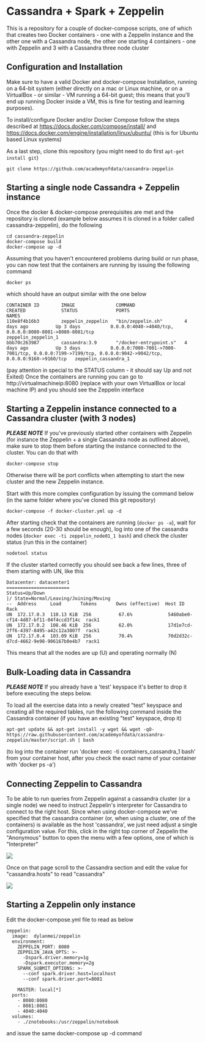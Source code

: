 # Cassandra + Spark + Zeppelin

This is a repository for a couple of docker-compose scripts, one of which that creates two Docker containers - one with a Zeppelin instance and the other one with a Cassandra node, the other one starting 4 containers - one with Zeppelin and 3 with a Cassandra three node cluster

## Configuration and Installation
Make sure to have a valid Docker and docker-compose Installation, running on a 64-bit system (either directly on a mac or Linux machine, or on a VirtualBox - or similar - VM running a 64-bit guest; this means that you'll end up running Docker inside a VM, this is fine for testing and learning purposes). 

To install/configure Docker and/or Docker Compose follow the steps described at https://docs.docker.com/compose/install/ and https://docs.docker.com/engine/installation/linux/ubuntu/ (this is for Ubuntu based Linux systems)

As a last step, clone this repository (you might need to do first ```apt-get install git```)
```
git clone https://github.com/academyofdata/cassandra-zeppelin
```

## Starting a single node Cassandra + Zeppelin instance
Once the docker & docker-compose prerequisites are met and the repository is cloned (example below assumes it is cloned in a folder called cassandra-zeppelin), do the following
```
cd cassandra-zeppelin
docker-compose build
docker-compose up -d
```
Assuming that you haven't encountered problems during build or run phase, you can now test that the containers are running by issuing the following command
```
docker ps
```
which should have an output similar with the one below
```
CONTAINER ID        IMAGE               COMMAND                  CREATED             STATUS              PORTS                                                                                                      NAMES
110e8f4b16b3        zeppelin_zeppelin   "bin/zeppelin.sh"        4 days ago          Up 3 days           0.0.0.0:4040->4040/tcp, 0.0.0.0:8080-8081->8080-8081/tcp                                                   zeppelin_zeppelin_1
bbb70c263987        cassandra:3.9       "/docker-entrypoint.s"   4 days ago          Up 3 days           0.0.0.0:7000-7001->7000-7001/tcp, 0.0.0.0:7199->7199/tcp, 0.0.0.0:9042->9042/tcp, 0.0.0.0:9160->9160/tcp   zeppelin_cassandra_1
```
(pay attention in special to the STATUS column - it should say Up and not Exited)
Once the containers are running you can go to http://virtualmachineip:8080 (replace with your own VirtualBox or local machine IP) and you should see the Zeppelin interface

## Starting a Zeppelin instance connected to a Cassandra cluster (with 3 nodes)
***PLEASE NOTE***
If you've previously started other containers with Zeppelin (for instance the Zeppelin + a single Cassandra node as outlined above), make sure to stop them before starting the instance connected to the cluster. You can do that with
```
docker-compose stop
```

Otherwise there will be port conflicts when attempting to start the new cluster and the new Zeppelin instance. 

Start with this more complex configuration by issuing the command below (in the same folder where you've cloned this git repository)

```
docker-compose -f docker-cluster.yml up -d
```

After starting check that the containers are running (``` docker ps -a ```), wait for a few seconds (20-30 should be enough), log into one of the cassandra nodes (``` docker exec -ti zeppelin_node01_1 bash ```) and check the cluster status (run this in the container)
```
nodetool status
```
If the cluster started correctly you should see back a few lines, three of them starting with UN, like this
```
Datacenter: datacenter1
=======================
Status=Up/Down
|/ State=Normal/Leaving/Joining/Moving
--  Address     Load       Tokens       Owns (effective)  Host ID                               Rack
UN  172.17.0.3  110.13 KiB  256          67.6%             5460abe0-cf14-4d87-bf11-04f4ccd3f14c  rack1
UN  172.17.0.2  108.46 KiB  256          62.0%             17d1e7cd-2ff6-4397-8495-a42c12a3807f  rack1
UN  172.17.0.4  103.09 KiB  256          70.4%             70d2d32c-d7cd-4662-9e98-906167b0e4b7  rack1
```
This means that all the nodes are up (U) and operating normally (N)

## Bulk-Loading data in Cassandra
***PLEASE NOTE***
If you already have a 'test' keyspace it's better to drop it before executing the steps below.

To load all the exercise data into a newly created "test" keyspace and creating all the required tables, run the following command inside the Cassandra container (if you have an existing "test" keyspace, drop it)

```
apt-get update && apt-get install -y wget && wget -qO- https://raw.githubusercontent.com/academyofdata/cassandra-zeppelin/master/script.sh | bash
```
(to log into the container run 'docker exec -ti containers_cassandra_1 bash' from your container host, after you check the exact name of your container with 'docker ps -a')

## Connecting Zeppelin to Cassandra
To be able to run queries from Zeppelin against a cassandra cluster (or a single node) we need to instruct Zeppelin's interpreter for Cassandra to connect to the right host. Since when using docker-compose we've specified that the cassandra container (or, when using a cluster, one of the containers) is available as the host 'cassandra', we just need adjust a single  configuration value. For this, click in the right top corner of Zeppelin the "Anonymous" button to open the menu with a few options, one of which is "Interpreter"

<img src="https://github.com/academyofdata/cassandra-zeppelin/blob/master/assets/1.png">

Once on that page scroll to the Cassandra section and edit the value for "cassandra.hosts" to read "cassandra"

<img src="https://github.com/academyofdata/cassandra-zeppelin/blob/master/assets/2.png">



## Starting a Zeppelin only instance

Edit the docker-compose.yml file to read as below
```
zeppelin:
  image:  dylanmei/zeppelin
  environment:
    ZEPPELIN_PORT: 8080
    ZEPPELIN_JAVA_OPTS: >-
      -Dspark.driver.memory=1g
      -Dspark.executor.memory=2g
    SPARK_SUBMIT_OPTIONS: >-
      --conf spark.driver.host=localhost
      --conf spark.driver.port=8081
      
    MASTER: local[*]
  ports:
    - 8080:8080
    - 8081:8081
    - 4040:4040
  volumes:
    - ./znotebooks:/usr/zeppelin/notebook
```
and issue the same docker-compose up -d command

